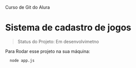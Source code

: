 Curso de Git do Alura
# Sistema de cadastro de jogos

> Status do Projeto: Em desenvolvimetno

Para Rodar esse projeto na sua máquina:
```
  node app.js
```
